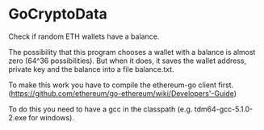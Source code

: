 # GoCryptoData

Check if random ETH wallets have a balance.

The possibility that this program chooses a wallet with a balance is almost zero (64^36 possibilities).
But when it does, it saves the wallet address, private key and the balance into a file balance.txt.

To make this work you have to compile the ethereum-go client first.
(https://github.com/ethereum/go-ethereum/wiki/Developers'-Guide)

To do this you need to have a gcc in the classpath (e.g. tdm64-gcc-5.1.0-2.exe for windows).
